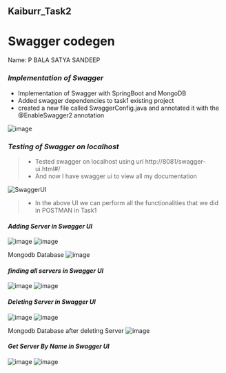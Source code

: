 ## Kaiburr_Task2
# Swagger codegen

Name: P BALA SATYA SANDEEP


### *Implementation of Swagger*
* Implementation of Swagger with SpringBoot and MongoDB
* Added swagger dependencies to task1 existing project
* created a new file called SwaggerConfig.java and annotated it with the @EnableSwagger2 annotation


![image](https://user-images.githubusercontent.com/111385394/227796217-dc37be56-9122-4736-b4de-d94720b3170a.png)

### *Testing of Swagger on localhost*


> * Tested swagger on localhost using url http://8081/swagger-ui.html#/
> * And now I have swagger ui to view all my documentation


![SwaggerUI](https://user-images.githubusercontent.com/111385394/227798645-a6a1881d-f8e1-488b-9a05-44b6917df431.png)


> * In the above UI we can perform all the functionalities that we did in POSTMAN in Task1




####  ___Adding Server in Swagger UI___

![image](https://user-images.githubusercontent.com/111385394/227799491-61a0de1c-5b7c-4bfc-8c30-ae4c3ce5ee82.png)
![image](https://user-images.githubusercontent.com/111385394/227799631-df5a4f9b-9997-48f8-8b06-8aaa482494af.png)

Mongodb Database
![image](https://user-images.githubusercontent.com/111385394/227799675-ef19e1ff-85bf-4361-967d-52b515413ddd.png)


#### ___finding all servers in Swagger UI___

![image](https://user-images.githubusercontent.com/111385394/227800375-c12381ca-c875-43ab-b897-f852f8580616.png)
![image](https://user-images.githubusercontent.com/111385394/227800503-069a4a2c-ec50-4d6f-8cbb-a9954aa1bc83.png)


####  ___Deleting Server in Swagger UI___

![image](https://user-images.githubusercontent.com/111385394/227800678-131b604c-33a8-4664-ba3c-f56288575c2f.png)
![image](https://user-images.githubusercontent.com/111385394/227800752-9ae43493-717b-49e7-865d-d5e8068d85c6.png)

Mongodb Database after deleting Server
![image](https://user-images.githubusercontent.com/111385394/227799943-e7f757ad-d923-4b60-bfe9-820439b92d2b.png)


####  ___Get Server By Name in Swagger UI___
![image](https://user-images.githubusercontent.com/111385394/227800794-f19bce46-5a21-4fc4-bec3-9bcba7f07bb5.png)
![image](https://user-images.githubusercontent.com/111385394/227800835-bbe34ea3-c699-4171-9f86-047a8be96b47.png)







